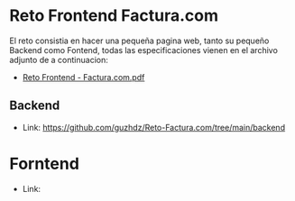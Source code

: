 # Reto Frontend Factura.com

El reto consistia en hacer una pequeña pagina web, tanto su pequeño Backend como Fontend, todas las especificaciones vienen
en el archivo adjunto de a continuacion:
- [Reto Frontend - Factura.com.pdf](https://github.com/user-attachments/files/16356464/Reto.Frontend.-.Factura.com.pdf)

## Backend
- Link: https://github.com/guzhdz/Reto-Factura.com/tree/main/backend

# Forntend
- Link:
